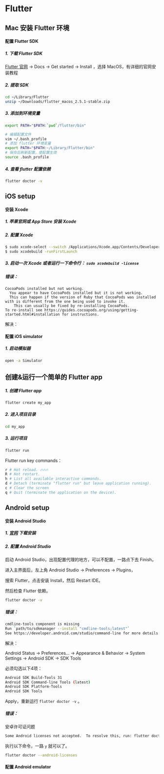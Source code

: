 # Flutter



## Mac 安装 Flutter 环境

#### 配置 Flutter SDK

##### 1. 下载 Flutter SDK

[Flutter 官网](https://flutter.dev) -> Docs -> Get started -> Install ，选择 MacOS，有详细的官网安装教程

##### 2. 提取 SDK

```sh
cd ~/Library/Flutter
unzip ~/Downloads/flutter_macos_2.5.1-stable.zip
```

##### 3. 添加到环境变量

```sh
export PATH="$PATH:`pwd`/flutter/bin"
```

```sh
# 编辑配置文件
vim ~/.bash_profile
# 添加 flutter 环境变量
export PATH="$PATH:~/Library/Flutter/bin"
# 保存后刷新配置，使配置生效
source .bash_profile
```

##### 4. 查看 flutter 配置依赖

```sh
flutter doctor -v
```



## iOS setup

#### 安装 Xcode

##### 1. 苹果官网或 App Store 安装 Xcode

##### 2. 配置 Xcode

```sh
$ sudo xcode-select --switch /Applications/Xcode.app/Contents/Developer
$ sudo xcodebuild -runFirstLaunch
```

##### 3. 启动一次 Xcode 或者运行一下命令行： `sudo xcodebuild -license`

##### 错误：

```
CocoaPods installed but not working.
  You appear to have CocoaPods installed but it is not working.
  This can happen if the version of Ruby that CocoaPods was installed with is different from the one being used to invoke it.
	This can usually be fixed by re-installing CocoaPods.
To re-install see https://guides.cocoapods.org/using/getting-started.html#installation for instructions.
```

解决：





#### 配置 iOS simulator

##### 1. 启动模拟器

```sh
open -a Simulator
```



## 创建&运行一个简单的 Flutter app

##### 1. 创建 Flutter app

```sh
flutter create my_app
```

##### 2. 进入项目目录

```sh
cd my_app
```

##### 3. 运行项目

```sh
flutter run
```

Flutter run key commands：

```sh
r # Hot reload. 🔥🔥🔥
R # Hot restart.
h # List all available interactive commands.
d # Detach (terminate "flutter run" but leave application running).
c # Clear the screen
q # Quit (terminate the application on the device).
```



## Android setup

#### 安装 Android Studio

##### 1. [官网](https://developer.android.google.cn/studio/#downloads) 下载安装

##### 2. 配置 Android Studio

启动 Android Studio，出现配置代理的地方，可以不配置，一路点下去 Finish。

进入主界面后，左上角 Android Studio -> Preferences -> Plugins，

搜索 Flutter，点击安装 Install，然后 Restart IDE。

然后检查 Flutter 依赖。

```sh
flutter doctor -v
```

##### 错误：

```sh
cmdline-tools component is missing
Run `path/to/sdkmanager --install "cmdline-tools;latest"`
See https://developer.android.com/studio/command-line for more details.
```

解决：

Android Status -> Preferences... -> Appearance & Behavior -> System Settings -> Android SDK -> SDK Tools

必须勾选以下4项：

```sh
Android SDK Build-Tools 31
Android SDK Command-line Tools (latest)
Android SDK Platform-Tools
Android SDK Tools
```

Apply，重新运行 `flutter doctor -v` 。

##### 错误：

安卓许可证问题

```sh
Some Android licenses not accepted.  To resolve this, run: flutter doctor --android-licenses
```

执行以下命令，一路 `y` 就可以了。

```sh
flutter doctor --android-licenses
```



#### 配置 Android emulator

























